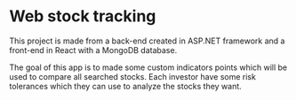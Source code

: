 # Web stock tracking

This project is made from a back-end created in ASP.NET framework and a front-end in React with a MongoDB database.

The goal of this app is to made some custom indicators points which will be used to compare all searched stocks.
Each investor have some risk tolerances which they can use to analyze the stocks they want.

